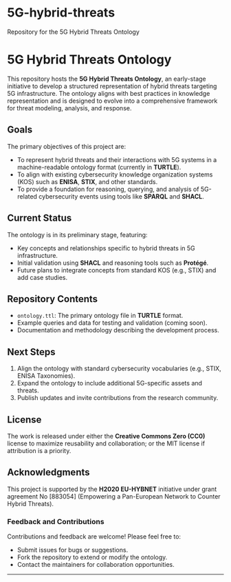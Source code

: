 # 5G-hybrid-threats
Repository for the 5G Hybrid Threats Ontology

# 5G Hybrid Threats Ontology

This repository hosts the **5G Hybrid Threats Ontology**, an early-stage initiative to develop a structured representation of hybrid threats targeting 5G infrastructure. The ontology aligns with best practices in knowledge representation and is designed to evolve into a comprehensive framework for threat modeling, analysis, and response.

## Goals

The primary objectives of this project are:
- To represent hybrid threats and their interactions with 5G systems in a machine-readable ontology format (currently in **TURTLE**).
- To align with existing cybersecurity knowledge organization systems (KOS) such as **ENISA**, **STIX**, and other standards.
- To provide a foundation for reasoning, querying, and analysis of 5G-related cybersecurity events using tools like **SPARQL** and **SHACL**.

## Current Status

The ontology is in its preliminary stage, featuring:
- Key concepts and relationships specific to hybrid threats in 5G infrastructure.
- Initial validation using **SHACL** and reasoning tools such as **Protégé**.
- Future plans to integrate concepts from standard KOS (e.g., STIX) and add case studies.

## Repository Contents

- `ontology.ttl`: The primary ontology file in **TURTLE** format.
- Example queries and data for testing and validation (coming soon).
- Documentation and methodology describing the development process.

## Next Steps

1. Align the ontology with standard cybersecurity vocabularies (e.g., STIX, ENISA Taxonomies).
2. Expand the ontology to include additional 5G-specific assets and threats.
3. Publish updates and invite contributions from the research community.

## License

The work is released under either the **Creative Commons Zero (CC0)** license to maximize reusability and collaboration; or the MIT license if attribution is a priority.

## Acknowledgments

This project is supported by the **H2020 EU-HYBNET** initiative under grant agreement No [883054] (Empowering a Pan-European Network to Counter Hybrid Threats).


### Feedback and Contributions

Contributions and feedback are welcome! Please feel free to:
- Submit issues for bugs or suggestions.
- Fork the repository to extend or modify the ontology.
- Contact the maintainers for collaboration opportunities.

---

